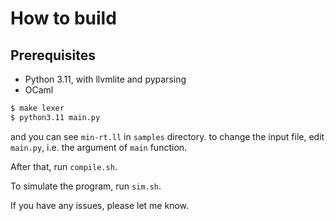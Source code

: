 # How to build

## Prerequisites
- Python 3.11, with llvmlite and pyparsing
- OCaml


```zsh
$ make lexer
$ python3.11 main.py
```
and you can see `min-rt.ll` in `samples` directory.
to change the input file, edit `main.py`, i.e. the argument of `main` function.

After that, run `compile.sh`.

To simulate the program, run `sim.sh`.

If you have any issues, please let me know.